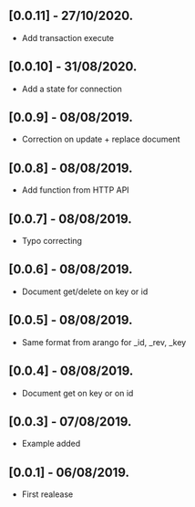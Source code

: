 ## [0.0.11] - 27/10/2020.

* Add transaction execute

## [0.0.10] - 31/08/2020.

* Add a state for connection

## [0.0.9] - 08/08/2019.

* Correction on update + replace document 

## [0.0.8] - 08/08/2019.

* Add function from HTTP API

## [0.0.7] - 08/08/2019.

* Typo correcting

## [0.0.6] - 08/08/2019.

* Document get/delete on key or id

## [0.0.5] - 08/08/2019.

* Same format from arango for _id, _rev, _key

## [0.0.4] - 08/08/2019.

* Document get on key or on id

## [0.0.3] - 07/08/2019.

* Example added

## [0.0.1] - 06/08/2019.

* First realease
